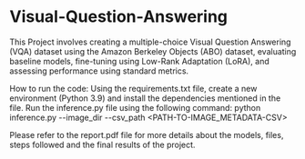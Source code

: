 # Visual-Question-Answering
This Project involves creating a multiple-choice Visual Question Answering (VQA) dataset using the Amazon Berkeley Objects (ABO) dataset, evaluating baseline models, fine-tuning using Low-Rank Adaptation (LoRA), and assessing performance using standard metrics. 

How to run the code:
Using the requirements.txt file, create a new environment (Python 3.9) and install the dependencies mentioned in the file.
Run the inference.py file using the following command:
python inference.py --image_dir <PATH-TO-IMAGE-DIR>  --csv_path <PATH-TO-IMAGE_METADATA-CSV>

Please refer to the report.pdf file for more details about the models, files, steps followed and the final results of the project. 
